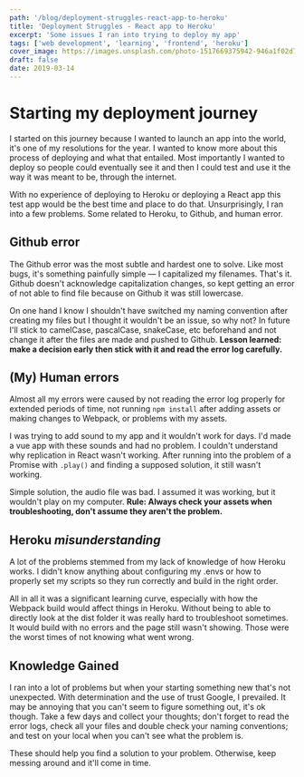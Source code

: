 ```yaml
---
path: '/blog/deployment-struggles-react-app-to-heroku'
title: 'Deployment Struggles - React app to Heroku'
excerpt: 'Some issues I ran into trying to deploy my app'
tags: ['web development', 'learning', 'frontend', 'heroku']
cover_image: https://images.unsplash.com/photo-1517669375942-946a1f02d705?ixlib=rb-1.2.1&ixid=eyJhcHBfaWQiOjEyMDd9&auto=format&fit=crop&w=2339&q=80
draft: false
date: 2019-03-14
---
```


# Starting my deployment journey
I started on this journey because I wanted to launch an app into the world, it's one of my resolutions for the year. I wanted to know more about this process of deploying and what that entailed. Most importantly I wanted to deploy so people could eventually see it and then I could test and use it the way it was meant to be, through the internet. 

With no experience of deploying to Heroku or deploying a React app this test app would be the best time and place to do that. Unsurprisingly, I ran into a few problems. Some related to Heroku, to Github, and human error.

## Github error
The Github error was the most subtle and hardest one to solve. Like most bugs, it's something painfully simple — I capitalized my filenames. That's it. Github doesn't acknowledge capitalization changes, so kept getting an error of not able to find file because on Github it was still lowercase.

On one hand I know I shouldn't have switched my naming convention after creating my files but I thought it wouldn't be an issue, so why not? In future I'll stick to camelCase, pascalCase, snakeCase, etc beforehand and not change it after the files are made and pushed to Github. **Lesson learned: make a decision early then stick with it and read the error log carefully.**

## (My) Human errors
Almost all my errors were caused by not reading the error log properly for extended periods of time, not running `npm install` after adding assets or making changes to Webpack, or problems with my assets.

I was trying to add sound to my app and it wouldn't work for days. I'd made a vue app with these sounds and had no problem. I couldn't understand why replication in React wasn't working. After running into the problem of a Promise with `.play()` and finding a supposed solution, it still wasn't working.

Simple solution, the audio file was bad. I assumed it was working, but it wouldn't play on my computer. **Rule: Always check your assets when troubleshooting, don't assume they aren't the problem.**

## Heroku *misunderstanding*
A lot of the problems stemmed from my lack of knowledge of how Heroku works. I didn't know anything about configuring my .envs or how to properly set my scripts so they run correctly and build in the right order.

All in all it was a significant learning curve, especially with how the Webpack build would affect things in Heroku. Without being to able to directly look at the dist folder it was really hard to troubleshoot sometimes. It would build with no errors and the page still wasn't showing. Those were the worst times of not knowing what went wrong.

## Knowledge Gained
I ran into a lot of problems but when your starting something new that's not unexpected. With determination and the use of trust Google, I prevailed. It may be annoying that you can't seem to figure something out, it's ok though. Take a few days and collect your thoughts; don't forget to read the error logs, check all your files and double check your naming conventions; and test on your local when you can't see what the problem is.

These should help you find a solution to your problem. Otherwise, keep messing around and it'll come in time.